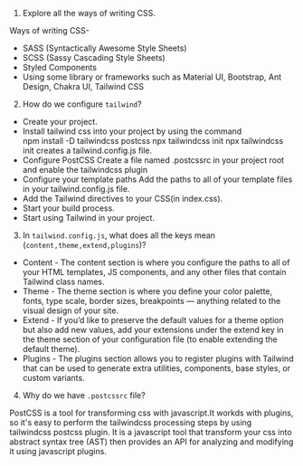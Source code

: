 1. Explore all the ways of writing CSS.

Ways of writing CSS-

- SASS (Syntactically Awesome Style Sheets)
- SCSS (Sassy Cascading Style Sheets)
- Styled Components
- Using some library or frameworks such as Material UI, Bootstrap, Ant Design, Chakra UI, Tailwind CSS

2. How do we configure `tailwind`?

 - Create your project.
 - Install tailwind css into your project by using the command  
    npm install -D tailwindcss postcss
   npx tailwindcss init
   npx tailwindcss init creates a tailwind.config.js file.
 - Configure PostCSS
   Create a file named .postcssrc in your project root and enable the tailwindcss plugin
 - Configure your template paths
   Add the paths to all of your template files in your tailwind.config.js file.
 - Add the Tailwind directives to your CSS(in index.css).
 - Start your build process.
 - Start using Tailwind in your project.

3. In `tailwind.config.js`, what does all the keys mean (`content,theme,extend,plugins`)?

- Content - The content section is where you configure the paths to all of your HTML templates, JS components, and any other files that contain Tailwind class names.
- Theme - The theme section is where you define your color palette, fonts, type scale, border sizes, breakpoints — anything related to the visual design of your site.
- Extend - If you’d like to preserve the default values for a theme option but also add new values, add your extensions under the extend key in the theme section of your configuration file (to enable extending the default theme).
- Plugins - The plugins section allows you to register plugins with Tailwind that can be used to generate extra utilities, components, base styles, or custom variants.

4. Why do we have `.postcssrc` file?

PostCSS is a tool for transforming css with javascript.It workds with plugins, so it's easy to perform the tailwindcss processing steps by using tailwindcss postcss plugin.
It is a javascript tool that transform your css into abstract syntax tree (AST) then provides an API for analyzing and modifying it using javascript plugins.
